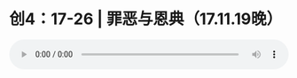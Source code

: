 # 创4：17-26 | 罪恶与恩典（17.11.19晚）

<audio style="width: 100%;" preload="false" controls controlslist="nodownload"><source src="//cdn.wechat.edu.pl/audio/mp3/old/16102.mp3" type="audio/mpeg">Your browser does not support the audio element.</audio>


